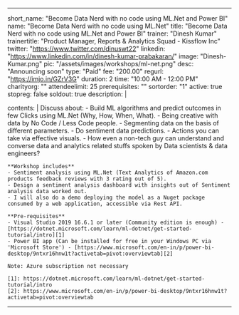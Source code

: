 ---

short_name: "Become Data Nerd with no code using ML.Net and Power BI"
name: "Become Data Nerd with no code using ML.Net"
title: "Become Data Nerd with no code using ML.Net and Power BI"
trainer: "Dinesh Kumar"
trainertitle: "Product Manager, Reports & Analytics Squad - Kissflow Inc"
twitter: "https://www.twitter.com/dinuswt22"
linkedin: "https://www.linkedin.com/in/dinesh-kumar-prabakaran/"
image: "Dinesh-Kumar.png"
pic: "/assets/images/workshops/ml-net.png"
desc: "Announcing soon"
type: "Paid"
fee: "200.00" 
regurl: "https://imjo.in/GZrV3G"
duration: 2
time: "10:00 AM - 12:00 PM"
charityorg: ""
attendeelimit: 25
prerequisites: ""
sortorder: "1"
active: true
stopreg: false
soldout: true
description: |
    
    
contents: |
    Discuss about:
    - Build ML algorithms and predict outcomes in few Clicks using ML.Net (Why, How, When, What).
    - Being creative with data by No Code / Less Code people.
    - Segmenting data on the basis of different parameters.
    - Do sentiment data predictions.
    - Actions you can take via effective visuals.
    - How even a non-tech guy can understand and converse data and analytics related stuffs spoken by Data scientists & data engineers?

    **Workshop includes**
    - Sentiment analysis using ML.Net (Text Analytics of Amazon.com products feedback reviews with 3 rating out of 5).
    - Design a sentiment analysis dashboard with insights out of Sentiment analysis data worked out.
    - I will also do a demo deploying the model as a Nuget package consumed by a web application, accessible via Rest API.
 
    **Pre-requisites**
    - Visual Studio 2019 16.6.1 or later (Community edition is enough) - [https://dotnet.microsoft.com/learn/ml-dotnet/get-started-tutorial/intro][1]
    - Power BI app (Can be installed for free in your Windows PC via 'Microsoft Store') - [https://www.microsoft.com/en-in/p/power-bi-desktop/9ntxr16hnw1t?activetab=pivot:overviewtab][2]
    
    Note: Azure subscription not necessary
    
    [1]: https://dotnet.microsoft.com/learn/ml-dotnet/get-started-tutorial/intro
    [2]: https://www.microsoft.com/en-in/p/power-bi-desktop/9ntxr16hnw1t?activetab=pivot:overviewtab

---